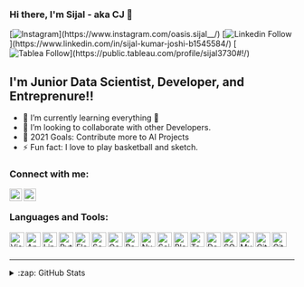 ### Hi there, I'm Sijal - aka CJ 👋

[![Instagram]("https://raw.githubusercontent.com/sijal001/git_repo/main/icons/instagram.png")](https://www.instagram.com/oasis.sijal__/)
[![Linkedin Follow]("https://raw.githubusercontent.com/sijal001/git_repo/main/icons/linkedin.png")](https://www.linkedin.com/in/sijal-kumar-joshi-b1545584/)
[![Tablea Follow]("https://raw.githubusercontent.com/sijal001/git_repo/main/icons/tableau.png")](https://public.tableau.com/profile/sijal3730#!/)

## I'm Junior Data Scientist, Developer, and Entreprenure!!

- 🌱 I’m currently learning everything 🤣
- 👯 I’m looking to collaborate with other Developers.
- 🥅 2021 Goals: Contribute more to AI Projects
- ⚡ Fun fact: I love to play basketball and sketch.


### Connect with me:


[<img align="left" alt="Sijal | LinkedIn" width="22px" src="https://raw.githubusercontent.com/sijal001/git_repo/main/icons/linkedin.png" />][linkedin]
[<img align="left" alt="Sijal | Instagram" width="22px" src="https://raw.githubusercontent.com/sijal001/git_repo/main/icons/instagram.png" />][instagram]

<br />

### Languages and Tools:

[<img align="left" alt="Visual Studio Code" width="26px" src="https://raw.githubusercontent.com/sijal001/git_repo/6ecdf1ab9014e46d2d9369bf0d746b21b9e8efdc/icons/visual studio.png" />][linkedin]
[<img align="left" alt="Ananconda" width="26px" src="https://raw.githubusercontent.com/sijal001/git_repo/6ecdf1ab9014e46d2d9369bf0d746b21b9e8efdc/icons/anaconda.png" />][linkedin]
[<img align="left" alt="Linux" width="26px" src="https://raw.githubusercontent.com/sijal001/git_repo/6ecdf1ab9014e46d2d9369bf0d746b21b9e8efdc/icons/linux.png" />][linkedin]
[<img align="left" alt="Python" width="26px" src="https://raw.githubusercontent.com/sijal001/git_repo/6ecdf1ab9014e46d2d9369bf0d746b21b9e8efdc/icons/python.png" />][linkedin]
[<img align="left" alt="Flask" width="26px" src="https://raw.githubusercontent.com/sijal001/git_repo/6ecdf1ab9014e46d2d9369bf0d746b21b9e8efdc/icons/flask.png" />][linkedin]
[<img align="left" alt="Scrapy" width="26px" src="https://raw.githubusercontent.com/sijal001/git_repo/6ecdf1ab9014e46d2d9369bf0d746b21b9e8efdc/icons/scrapy.png" />][linkedin]
[<img align="left" alt="Geopy" width="26px" src="https://raw.githubusercontent.com/sijal001/git_repo/6ecdf1ab9014e46d2d9369bf0d746b21b9e8efdc/icons/geopy.png" />][linkedin]
[<img align="left" alt="Pandas" width="26px" src="https://raw.githubusercontent.com/sijal001/git_repo/6ecdf1ab9014e46d2d9369bf0d746b21b9e8efdc/icons/pandas.png" />][linkedin]
[<img align="left" alt="Numpy" width="26px" src="https://raw.githubusercontent.com/sijal001/git_repo/6ecdf1ab9014e46d2d9369bf0d746b21b9e8efdc/icons/numpy.png" />][linkedin]
[<img align="left" alt="SciKitLearn" width="26px" src="https://raw.githubusercontent.com/sijal001/git_repo/6ecdf1ab9014e46d2d9369bf0d746b21b9e8efdc/icons/scikitlearn.png" />][linkedin]
[<img align="left" alt="Plotly" width="26px" src="https://raw.githubusercontent.com/sijal001/git_repo/6ecdf1ab9014e46d2d9369bf0d746b21b9e8efdc/icons/plotly.png" />][linkedin]
[<img align="left" alt="Tableau" width="26px" src="https://raw.githubusercontent.com/sijal001/git_repo/6ecdf1ab9014e46d2d9369bf0d746b21b9e8efdc/icons/tableau.png" />][linkedin]
[<img align="left" alt="Docker" width="26px" src="https://raw.githubusercontent.com/sijal001/git_repo/6ecdf1ab9014e46d2d9369bf0d746b21b9e8efdc/icons/docker.png" />][linkedin]
[<img align="left" alt="SQL" width="26px" src="https://raw.githubusercontent.com/sijal001/git_repo/6ecdf1ab9014e46d2d9369bf0d746b21b9e8efdc/icons/sql.png" />][linkedin]
[<img align="left" alt="MySQL" width="26px" src="https://raw.githubusercontent.com/sijal001/git_repo/6ecdf1ab9014e46d2d9369bf0d746b21b9e8efdc/icons/mysql.png" />][linkedin]
[<img align="left" alt="Git" width="26px" src="https://raw.githubusercontent.com/sijal001/git_repo/6ecdf1ab9014e46d2d9369bf0d746b21b9e8efdc/icons/git.png" />][linkedin]
[<img align="left" alt="GitHub" width="26px" src="https://raw.githubusercontent.com/sijal001/git_repo/6ecdf1ab9014e46d2d9369bf0d746b21b9e8efdc/icons/github.png" />][linkedin]

<br />
<br />

---

<details>
  <summary>:zap: GitHub Stats</summary>

  <img align="left" alt="codeSTACKr's GitHub Stats" src="https://github-readme-stats.codestackr.vercel.app/api?username=sijal001&show_icons=true&hide_border=true" />

</details>


[instagram]: https://www.instagram.com/oasis.sijal__/
[linkedin]: https://www.linkedin.com/in/sijal-kumar-joshi-b1545584/
[tableauplaylist]: https://public.tableau.com/profile/sijal3730#!/
